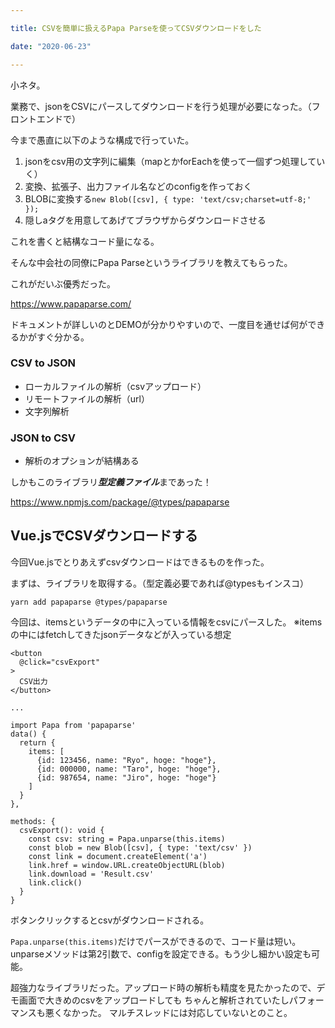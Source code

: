 ```yaml
---

title: CSVを簡単に扱えるPapa Parseを使ってCSVダウンロードをした

date: "2020-06-23"

---
```


小ネタ。

業務で、jsonをCSVにパースしてダウンロードを行う処理が必要になった。（フロントエンドで）

今まで愚直に以下のような構成で行っていた。

1. jsonをcsv用の文字列に編集（mapとかforEachを使って一個ずつ処理していく）
2. 変換、拡張子、出力ファイル名などのconfigを作っておく
3. BLOBに変換する```new Blob([csv], { type: 'text/csv;charset=utf-8;' });```
4. 隠しaタグを用意してあげてブラウザからダウンロードさせる

これを書くと結構なコード量になる。

そんな中会社の同僚にPapa Parseというライブラリを教えてもらった。

これがだいぶ優秀だった。

https://www.papaparse.com/

ドキュメントが詳しいのとDEMOが分かりやすいので、一度目を通せば何ができるかがすぐ分かる。

### CSV to JSON
- ローカルファイルの解析（csvアップロード）
- リモートファイルの解析（url）
- 文字列解析

### JSON to CSV
- 解析のオプションが結構ある

しかもこのライブラリ***型定義ファイル***まであった！

https://www.npmjs.com/package/@types/papaparse

## Vue.jsでCSVダウンロードする

今回Vue.jsでとりあえずcsvダウンロードはできるものを作った。

まずは、ライブラリを取得する。（型定義必要であれば@typesもインスコ）

```
yarn add papaparse @types/papaparse

```

今回は、itemsというデータの中に入っている情報をcsvにパースした。
※itemsの中にはfetchしてきたjsonデータなどが入っている想定

```
<button
  @click="csvExport"
>
  CSV出力
</button>

...

import Papa from 'papaparse'
data() {
  return {
    items: [
      {id: 123456, name: "Ryo", hoge: "hoge"},
      {id: 000000, name: "Taro", hoge: "hoge"},
      {id: 987654, name: "Jiro", hoge: "hoge"}
    ]
  }
},

methods: {
  csvExport(): void {
    const csv: string = Papa.unparse(this.items)
    const blob = new Blob([csv], { type: 'text/csv' })
    const link = document.createElement('a')
    link.href = window.URL.createObjectURL(blob)
    link.download = 'Result.csv'
    link.click()
  }
}

```
ボタンクリックするとcsvがダウンロードされる。

```Papa.unparse(this.items)```だけでパースができるので、コード量は短い。unparseメソッドは第2引数で、configを設定できる。もう少し細かい設定も可能。

超強力なライブラリだった。アップロード時の解析も精度を見たかったので、デモ画面で大きめのcsvをアップロードしても
ちゃんと解析されていたしパフォーマンスも悪くなかった。 マルチスレッドには対応していないとのこと。


